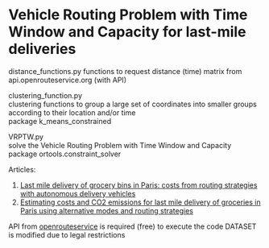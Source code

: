 # Vehicle Routing Problem with Time Window and Capacity for last-mile deliveries
distance_functions.py 
  functions to request distance (time) matrix from api.openrouteservice.org (with API)

clustering_function.py\
  clustering functions to group a large set of coordinates into smaller groups according to their location and/or time\
  package k_means_constrained

VRPTW.py\
  solve the Vehicle Routing Problem with Time Window and Capacity\
  package ortools.constraint_solver

Articles:
1. [Last mile delivery of grocery bins in Paris: costs from routing strategies with autonomous delivery vehicles](https://doi.org/10.1504/IJISM.2023.132180)
2. [Estimating costs and CO2 emissions for last mile delivery of groceries in Paris using alternative modes and routing strategies](https://doi.org/10.1080/13675567.2023.2283074)

API from [openrouteservice](https://openrouteservice.org/) is required (free) to execute the code
DATASET is modified due to legal restrictions
